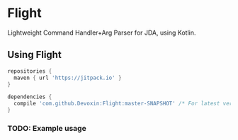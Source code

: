 # Flight
Lightweight Command Handler+Arg Parser for JDA, using Kotlin.


## Using Flight
```gradle
repositories {
  maven { url 'https://jitpack.io' }
}

dependencies {
  compile 'com.github.Devoxin:Flight:master-SNAPSHOT' /* For latest versions, otherwise use a commit hash */
}
```


### TODO: Example usage
